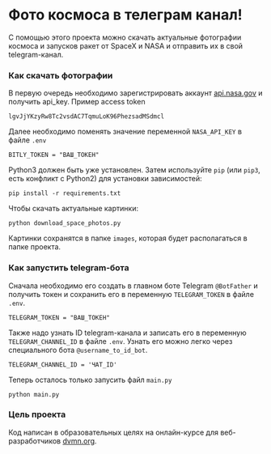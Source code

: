 # Фото космоса в телеграм канал!

С помощью этого проекта можно скачать актуальные фотографии космоса и запусков ракет от SpaceX и NASA и отправить их в свой telegram-канал.

### Как скачать фотографии

В первую очередь необходимо зарегистрировать аккаунт [api.nasa.gov](https://api.nasa.gov/) и получить api_key. 
Пример access token
```
lgvJjYKzyRw8Tc2vsdAC7TqmuLoK96PhezsadMSdmcl
```
Далее необходимо поменять значение переменной `NASA_API_KEY` в файле `.env`
```
BITLY_TOKEN = "ВАШ_ТОКЕН"
```


Python3 должен быть уже установлен. 
Затем используйте `pip` (или `pip3`, есть конфликт с Python2) для установки зависимостей:
```
pip install -r requirements.txt
```

Чтобы скачать актуальные картинки:
```
python download_space_photos.py
```

Картинки сохранятся в папке `images`, которая будет располагаться в папке проекта.

### Как запустить telegram-бота

Сначала необходимо его создать в главном боте Telegram `@BotFather` и получить токен и сохранить его в переменную `TELEGRAM_TOKEN` в файле `.env`.
```
TELEGRAM_TOKEN = "ВАШ_ТОКЕН"
```

Также надо узнать ID telegram-канала и записать его в переменную `TELEGRAM_CHANNEL_ID` в файле `.env`.
Узнать его можно легко через специального бота `@username_to_id_bot`.
```
TELEGRAM_CHANNEL_ID = 'ЧАТ_ID'
```

Теперь осталось только запусить файл `main.py`
```
python main.py
```


### Цель проекта

Код написан в образовательных целях на онлайн-курсе для веб-разработчиков [dvmn.org](https://dvmn.org/).